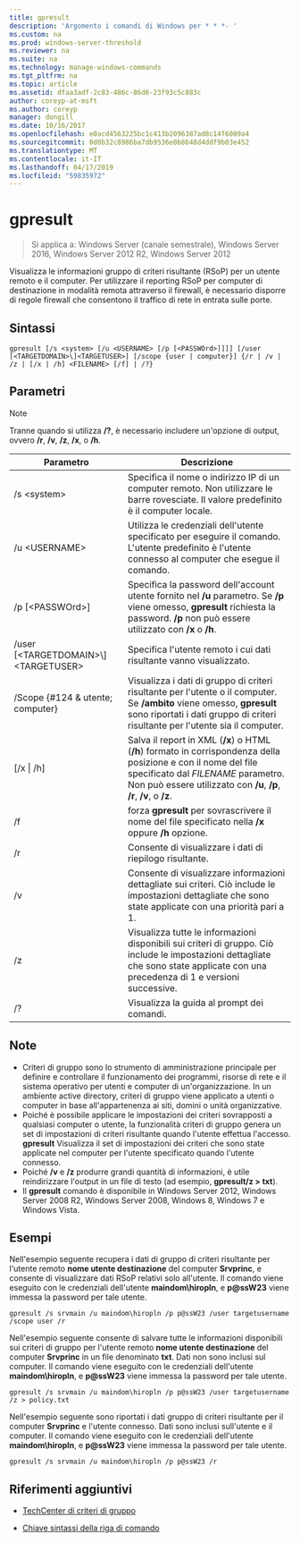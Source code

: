```yaml
---
title: gpresult
description: 'Argomento i comandi di Windows per * * *- '
ms.custom: na
ms.prod: windows-server-threshold
ms.reviewer: na
ms.suite: na
ms.technology: manage-windows-commands
ms.tgt_pltfrm: na
ms.topic: article
ms.assetid: dfaa3adf-2c83-486c-86d6-23f93c5c883c
author: coreyp-at-msft
ms.author: coreyp
manager: dongill
ms.date: 10/16/2017
ms.openlocfilehash: e0acd4563225bc1c413b2096387ad8c14f6009a4
ms.sourcegitcommit: 0d0b32c8986ba7db9536e0b8648d4ddf9b03e452
ms.translationtype: MT
ms.contentlocale: it-IT
ms.lasthandoff: 04/17/2019
ms.locfileid: "59835972"
---
```

# <a name="gpresult"></a>gpresult

>Si applica a: Windows Server (canale semestrale), Windows Server 2016, Windows Server 2012 R2, Windows Server 2012

Visualizza le informazioni gruppo di criteri risultante (RSoP) per un utente remoto e il computer.
Per utilizzare il reporting RSoP per computer di destinazione in modalità remota attraverso il firewall, è necessario disporre di regole firewall che consentono il traffico di rete in entrata sulle porte.
## <a name="syntax"></a>Sintassi
```
gpresult [/s <system> [/u <USERNAME> [/p [<PASSWOrd>]]]] [/user [<TARGETDOMAIN>\]<TARGETUSER>] [/scope {user | computer}] {/r | /v | /z | [/x | /h] <FILENAME> [/f] | /?}
```
## <a name="parameters"></a>Parametri
> [!NOTE]
> Tranne quando si utilizza **/?**, è necessario includere un'opzione di output, ovvero **/r**, **/v**, **/z**, **/x**, o **/h**.

|Parametro|Descrizione|
|-------|--------|
|/s \<system\>|Specifica il nome o indirizzo IP di un computer remoto. Non utilizzare le barre rovesciate. Il valore predefinito è il computer locale.|
|/u \<USERNAME\>|Utilizza le credenziali dell'utente specificato per eseguire il comando. L'utente predefinito è l'utente connesso al computer che esegue il comando.|
|/p [\<PASSWOrd\>]|Specifica la password dell'account utente fornito nel **/u** parametro. Se **/p** viene omesso, **gpresult** richiesta la password. **/p** non può essere utilizzato con **/x** o **/h**.|
|/user [\<TARGETDOMAIN\>\\]\<TARGETUSER\>|Specifica l'utente remoto i cui dati risultante vanno visualizzato.|
|/Scope {#124 & utente; computer}|Visualizza i dati di gruppo di criteri risultante per l'utente o il computer. Se **/ambito** viene omesso, **gpresult** sono riportati i dati gruppo di criteri risultante per l'utente sia il computer.|
|[/x &#124; /h] <FILENAME>|Salva il report in XML (**/x**) o HTML (**/h**) formato in corrispondenza della posizione e con il nome del file specificato dal *FILENAME* parametro. Non può essere utilizzato con **/u**, **/p**, **/r**, **/v**, o **/z**.|
|/f|forza **gpresult** per sovrascrivere il nome del file specificato nella **/x** oppure **/h** opzione.|
|/r|Consente di visualizzare i dati di riepilogo risultante.|
|/v|Consente di visualizzare informazioni dettagliate sui criteri. Ciò include le impostazioni dettagliate che sono state applicate con una priorità pari a 1.|
|/z|Visualizza tutte le informazioni disponibili sui criteri di gruppo. Ciò include le impostazioni dettagliate che sono state applicate con una precedenza di 1 e versioni successive.|
|/?|Visualizza la guida al prompt dei comandi.|
## <a name="remarks"></a>Note
-   Criteri di gruppo sono lo strumento di amministrazione principale per definire e controllare il funzionamento dei programmi, risorse di rete e il sistema operativo per utenti e computer di un'organizzazione. In un ambiente active directory, criteri di gruppo viene applicato a utenti o computer in base all'appartenenza ai siti, domini o unità organizzative.
-   Poiché è possibile applicare le impostazioni dei criteri sovrapposti a qualsiasi computer o utente, la funzionalità criteri di gruppo genera un set di impostazioni di criteri risultante quando l'utente effettua l'accesso. **gpresult** Visualizza il set di impostazioni dei criteri che sono state applicate nel computer per l'utente specificato quando l'utente connesso.
-   Poiché **/v** e **/z** produrre grandi quantità di informazioni, è utile reindirizzare l'output in un file di testo (ad esempio, **gpresult/z > txt**).
-   Il **gpresult** comando è disponibile in Windows Server 2012, Windows Server 2008 R2, Windows Server 2008, Windows 8, Windows 7 e Windows Vista.
## <a name="BKMK_Examples"></a>Esempi
Nell'esempio seguente recupera i dati di gruppo di criteri risultante per l'utente remoto **nome utente destinazione** del computer **Srvprinc**, e consente di visualizzare dati RSoP relativi solo all'utente. Il comando viene eseguito con le credenziali dell'utente **maindom\hiropln**, e **p@ssW23** viene immessa la password per tale utente.
```
gpresult /s srvmain /u maindom\hiropln /p p@ssW23 /user targetusername /scope user /r
```
Nell'esempio seguente consente di salvare tutte le informazioni disponibili sui criteri di gruppo per l'utente remoto **nome utente destinazione** del computer **Srvprinc** in un file denominato **txt**. Dati non sono inclusi sul computer. Il comando viene eseguito con le credenziali dell'utente **maindom\hiropln**, e **p@ssW23** viene immessa la password per tale utente.
```
gpresult /s srvmain /u maindom\hiropln /p p@ssW23 /user targetusername /z > policy.txt
```
Nell'esempio seguente sono riportati i dati gruppo di criteri risultante per il computer **Srvprinc** e l'utente connesso. Dati sono inclusi sull'utente e il computer. Il comando viene eseguito con le credenziali dell'utente **maindom\hiropln**, e **p@ssW23** viene immessa la password per tale utente.
```
gpresult /s srvmain /u maindom\hiropln /p p@ssW23 /r
```
## <a name="additional-references"></a>Riferimenti aggiuntivi
-   [TechCenter di criteri di gruppo](https://go.microsoft.com/fwlink/?LinkID=145531)

-   [Chiave sintassi della riga di comando](command-line-syntax-key.md)
